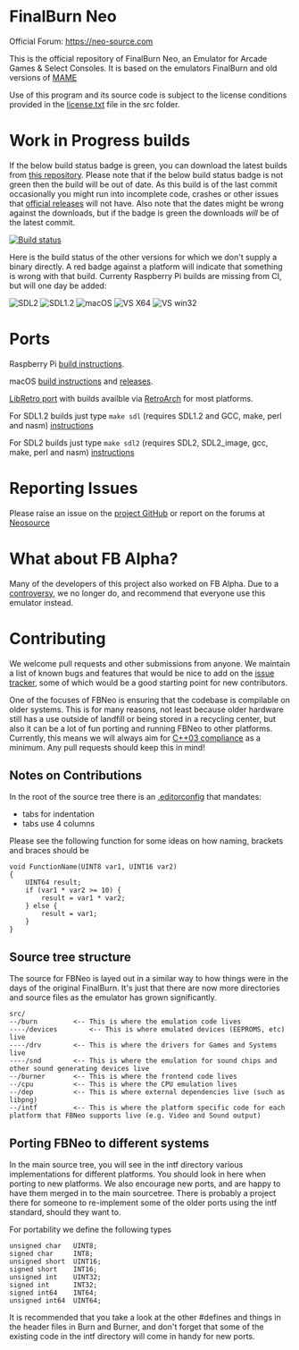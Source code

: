 # FinalBurn Neo
Official Forum: https://neo-source.com

This is the official repository of FinalBurn Neo, an Emulator for Arcade Games & Select Consoles. It is based on the emulators FinalBurn and old versions of [MAME](https://www.mamedev.org)

Use of this program and its source code is subject to the license conditions provided in the [license.txt](/src/license.txt) file in the src folder.

# Work in Progress builds
If the below build status badge is green, you can download the latest builds from [this repository](https://github.com/finalburnneo/FBNeo-WIP-Storage-Facility/releases/tag/appveyor-build). Please note that if the below build status badge is not green then the build will be out of date. As this build is of the last commit occasionally you might run into incomplete code, crashes or other issues that [official releases](https://github.com/finalburnneo/FBNeo/releases) will not have. Also note that the dates might be wrong against the downloads, but if the badge is green the downloads *will* be of the latest commit. 

[![Build status](https://ci.appveyor.com/api/projects/status/8rkefxtvxd3cllag/branch/master?svg=true)](https://ci.appveyor.com/project/tmaul/fbneo-kbhgd/branch/master)

Here is the build status of the other versions for which we don't supply a binary directly. A red badge against a platform will indicate that something is wrong with that build. Currenty Raspberry Pi builds are missing from CI, but will one day be added:

![SDL2](https://github.com/finalburnneo/FBNeo/workflows/SDL2%20CI/badge.svg)
![SDL1.2](https://github.com/finalburnneo/FBNeo/workflows/SDL1.2%20CI/badge.svg)
![macOS](https://github.com/finalburnneo/FBNeo/workflows/macOS%20CI/badge.svg)
![VS X64](https://github.com/finalburnneo/FBNeo/workflows/VS2019%20x64%20CI/badge.svg)
![VS win32](https://github.com/finalburnneo/FBNeo/workflows/VS2019%20win32%20CI/badge.svg)

# Ports

Raspberry Pi [build instructions](README-PI.md).

macOS [build instructions](README-macOS.md) and [releases](https://github.com/fbn-mac/FBNeo/releases).

[LibRetro port](https://github.com/libretro/FBNeo) with builds availble via [RetroArch](https://www.retroarch.com/) for most platforms.

For SDL1.2 builds just type `make sdl` (requires SDL1.2 and GCC, make, perl and nasm) [instructions](README-SDL.md)

For SDL2 builds just type `make sdl2` (requires SDL2, SDL2_image, gcc, make, perl and nasm) [instructions](README-SDL.md)

# Reporting Issues

Please raise an issue on the [project GitHub](https://github.com/finalburnneo/FBNeo) or report on the forums at [Neosource](https://neo-source.com)

# What about FB Alpha?

Many of the developers of this project also worked on FB Alpha. Due to a [controversy](https://www.google.com/search?q=capcom+home+arcade+illegal&oq=capcom+home+arcade+illegal), we no longer do, and recommend that everyone use this emulator instead.

# Contributing

We welcome pull requests and other submissions from anyone. We maintain a list of known bugs and features that would be nice to add on the [issue tracker](https://github.com/finalburnneo/FBNeo/issues), some of which would be a good starting point for new contributors. 

One of the focuses of FBNeo is ensuring that the codebase is compilable on older systems. This is for many reasons, not least because older hardware still has a use outside of landfill or being stored in a recycling center, but also it can be a lot of fun porting and running FBNeo to other platforms. Currently, this means we will always aim for [C++03 compliance](https://en.wikipedia.org/wiki/C%2B%2B03) as a minimum. Any pull requests should keep this in mind!

## Notes on Contributions

In the root of the source tree there is an [.editorconfig](https://editorconfig.org/) that mandates:

* tabs for indentation
* tabs use 4 columns

Please see the following function for some ideas on how naming, brackets and braces should be


```
void FunctionName(UINT8 var1, UINT16 var2)
{
	UINT64 result;
	if (var1 * var2 >= 10) {
		result = var1 * var2;
	} else {
		result = var1;
	}
}

```
## Source tree structure

The source for FBNeo is layed out in a similar way to how things were in the days of the original FinalBurn. It's just that there are now more directories and source files as the emulator has grown significantly.
```
src/
--/burn			<-- This is where the emulation code lives
----/devices		<-- This is where emulated devices (EEPROMS, etc) live
----/drv		<-- This is where the drivers for Games and Systems live
----/snd		<-- This is where the emulation for sound chips and other sound generating devices live
--/burner		<-- This is where the frontend code lives
--/cpu			<-- This is where the CPU emulation lives
--/dep			<-- This is where external dependencies live (such as libpng)
--/intf			<-- This is where the platform specific code for each platform that FBNeo supports live (e.g. Video and Sound output)
```
## Porting FBNeo to different systems

In the main source tree, you will see in the intf directory various implementations for different platforms. You should look in here when porting to new platforms. We also encourage new ports, and are happy to have them merged in to the main sourcetree. There is probably a project there for someone to re-implement some of the older ports using the intf standard, should they want to.


For portability we define the following types
```
unsigned char   UINT8;
signed char     INT8;
unsigned short	UINT16;
signed short	INT16;
unsigned int	UINT32;
signed int      INT32;
signed int64	INT64;
unsigned int64  UINT64;

```
It is recommended that you take a look at the other #defines and things in the header files in Burn and Burner, and don't forget that some of the existing code in the intf directory will come in handy for new ports. 
